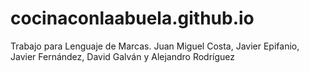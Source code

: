 # cocinaconlaabuela.github.io
Trabajo para Lenguaje de Marcas. Juan Miguel Costa, Javier Epifanio, Javier Fernández, David Galván y Alejandro Rodríguez
